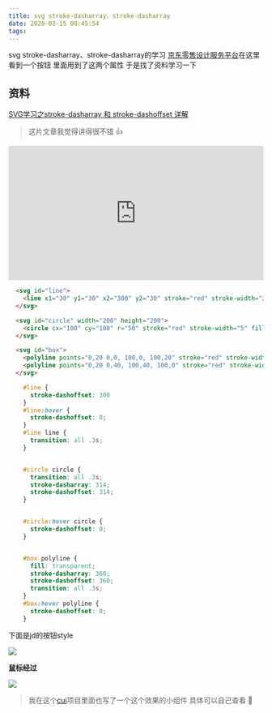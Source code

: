 ```yaml
---
title: svg stroke-dasharray、stroke-dasharray
date: 2020-03-15 00:45:54
tags:
---
```


svg stroke-dasharray、stroke-dasharray的学习 [京东零售设计服务平台](https://jdrd.jd.com/home/scene.html)在这里看到一个按钮 里面用到了这两个属性 于是找了资料学习一下

<!-- more -->

## 资料

[SVG学习之stroke-dasharray 和 stroke-dashoffset 详解](https://www.cnblogs.com/daisygogogo/p/11044353.html)

> 这片文章我觉得讲得很不错 👍

<iframe height="265" style="width: 100%;" scrolling="no" title="svg stroke" src="https://codepen.io/xiaotiandada/embed/RwPMmbJ?height=265&theme-id=dark&default-tab=css,result" frameborder="no" allowtransparency="true" allowfullscreen="true">
  See the Pen <a href='https://codepen.io/xiaotiandada/pen/RwPMmbJ'>svg stroke</a> by xiaotiandada
  (<a href='https://codepen.io/xiaotiandada'>@xiaotiandada</a>) on <a href='https://codepen.io'>CodePen</a>.
</iframe>


```html
  <svg id="line">
    <line x1="30" y1="30" x2="300" y2="30" stroke="red" stroke-width="20" stroke-dasharray="300"></line>
  </svg>

  <svg id="circle" width="200" height="200">
    <circle cx="100" cy="100" r="50" stroke="red" stroke-width="5" fill="green"></circle >
  </svg>

  <svg id="box">
    <polyline points="0,20 0,0, 100,0, 100,20" stroke="red" stroke-width="1"></polyline>
    <polyline points="0,20 0,40, 100,40, 100,0" stroke="red" stroke-width="1"></polyline>
  </svg>
```

```css
    #line {
      stroke-dashoffset: 300
    }
    #line:hover {
      stroke-dashoffset: 0;
    }
    #line line {
      transition: all .3s;
    }


    #circle circle {
      transition: all .3s;
      stroke-dasharray: 314;
      stroke-dashoffset: 314;
    }


    #circle:hover circle {
      stroke-dashoffset: 0;
    }


    #box polyline {
      fill: transparent;
      stroke-dasharray: 360;
      stroke-dashoffset: 360;
      transition: all .3s;
    }
    #box:hover polyline {
      stroke-dashoffset: 0;
    }
```

下面是jd的按钮style

![](https://i.loli.net/2020/03/15/NF6PYDKMVjc94wQ.png)

**鼠标经过**

![](https://i.loli.net/2020/03/15/rCfWLetIsdH7Ax3.png)

>  我在这个[cui](https://github.com/xiaotiandada/cui)项目里面也写了一个这个效果的小组件 具体可以自己查看 🍑